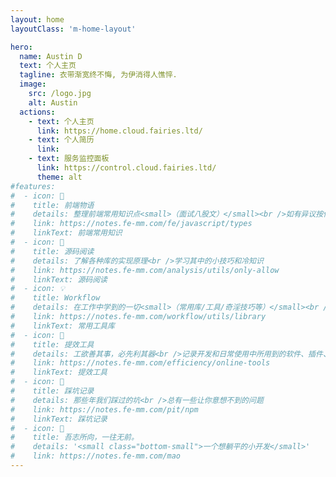 ```yaml
---
layout: home
layoutClass: 'm-home-layout'

hero:
  name: Austin D
  text: 个人主页
  tagline: 衣带渐宽终不悔, 为伊消得人憔悴.
  image:
    src: /logo.jpg
    alt: Austin
  actions:
    - text: 个人主页
      link: https://home.cloud.fairies.ltd/
    - text: 个人简历
      link: 
    - text: 服务监控面板
      link: https://control.cloud.fairies.ltd/
      theme: alt
#features:
#  - icon: 📖
#    title: 前端物语
#    details: 整理前端常用知识点<small>（面试八股文）</small><br />如有异议按你的理解为主，不接受反驳
#    link: https://notes.fe-mm.com/fe/javascript/types
#    linkText: 前端常用知识
#  - icon: 📘
#    title: 源码阅读
#    details: 了解各种库的实现原理<br />学习其中的小技巧和冷知识
#    link: https://notes.fe-mm.com/analysis/utils/only-allow
#    linkText: 源码阅读
#  - icon: 💡
#    title: Workflow
#    details: 在工作中学到的一切<small>（常用库/工具/奇淫技巧等）</small><br />配合 CV 大法来更好的摸鱼
#    link: https://notes.fe-mm.com/workflow/utils/library
#    linkText: 常用工具库
#  - icon: 🧰
#    title: 提效工具
#    details: 工欲善其事，必先利其器<br />记录开发和日常使用中所用到的软件、插件、扩展等
#    link: https://notes.fe-mm.com/efficiency/online-tools
#    linkText: 提效工具
#  - icon: 🐞
#    title: 踩坑记录
#    details: 那些年我们踩过的坑<br />总有一些让你意想不到的问题
#    link: https://notes.fe-mm.com/pit/npm
#    linkText: 踩坑记录
#  - icon: 💯
#    title: 吾志所向，一往无前。
#    details: '<small class="bottom-small">一个想躺平的小开发</small>'
#    link: https://notes.fe-mm.com/mao
---
```


<style>

.m-home-layout .details small {
  opacity: 0.8;
}

.m-home-layout .bottom-small {
  display: block;
  margin-top: 2em;
  text-align: right;
}
</style>
